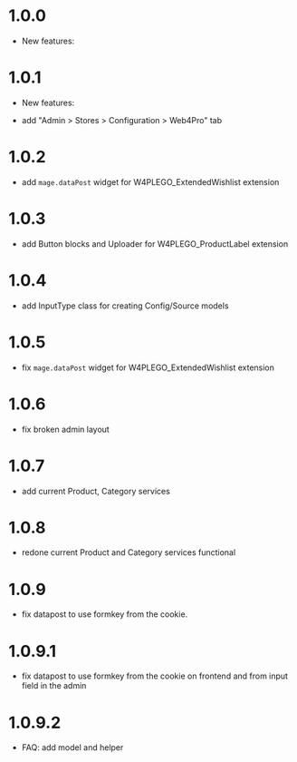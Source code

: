1.0.0
=============
* New features:

1.0.1
=============
* New features:
 - add "Admin > Stores > Configuration > Web4Pro" tab

1.0.2
=============
 - add `mage.dataPost` widget for W4PLEGO_ExtendedWishlist extension
 
1.0.3
=============
 - add Button blocks and Uploader for W4PLEGO_ProductLabel extension
 
1.0.4
=============
 - add InputType class for creating Config/Source models

1.0.5
=============
 - fix `mage.dataPost` widget for W4PLEGO_ExtendedWishlist extension
 
1.0.6
=============
- fix broken admin layout
 
1.0.7
=============
- add current Product, Category services

1.0.8
=============
- redone current Product and Category services functional

1.0.9
=============
- fix datapost to use formkey from the cookie.

1.0.9.1
=============
- fix datapost to use formkey from the cookie on frontend and from input field in the admin

1.0.9.2
=============
- FAQ: add model and helper

